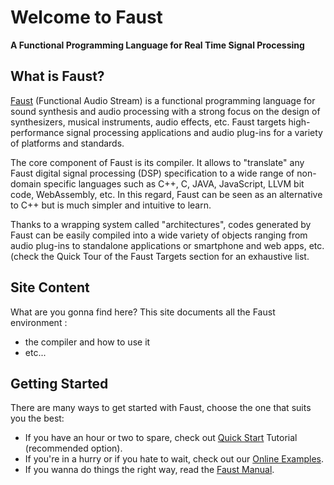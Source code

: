 # Welcome to Faust
**A Functional Programming Language for Real Time Signal Processing**

## What is Faust?

[Faust](https://faust.grame.fr) (Functional Audio Stream) is a functional programming language for sound synthesis and audio processing with a strong focus on the design of synthesizers, musical instruments, audio effects, etc. Faust targets high-performance signal processing applications and audio plug-ins for a variety of platforms and standards.

The core component of Faust is its compiler. It allows to "translate" any Faust digital signal processing (DSP) specification to a wide range of non-domain specific languages such as C++, C, JAVA, JavaScript, LLVM bit code, WebAssembly, etc. In this regard, Faust can be seen as an alternative to C++ but is much simpler and intuitive to learn.

Thanks to a wrapping system called "architectures", codes generated by Faust can be easily compiled into a wide variety of objects ranging from audio plug-ins to standalone applications or smartphone and web apps, etc. (check the Quick Tour of the Faust Targets section for an exhaustive list.

## Site Content
What are you gonna find here?
This site documents all the Faust environment : 

- the compiler and how to use it
- etc...

## Getting Started
There are many ways to get started with Faust, choose the one that suits you the best:

- If you have an hour or two to spare, check out [Quick Start](guide/quick-start/) Tutorial (recommended option).
- If you're in a hurry or if you hate to wait, check out our [Online Examples](https://faustide.grame.fr).
- If you wanna do things the right way, read the [Faust Manual](https://github.com/grame-cncm/faust/raw/master-dev/documentation/faust-quick-reference.pdf).